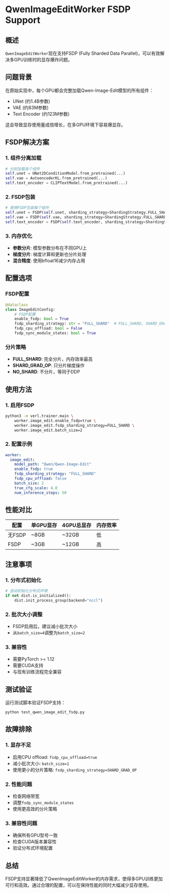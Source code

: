 # QwenImageEditWorker FSDP Support

## 概述

`QwenImageEditWorker`现在支持FSDP (Fully Sharded Data Parallel)，可以有效解决多GPU训练时的显存爆炸问题。

## 问题背景

在原始实现中，每个GPU都会完整加载Qwen-Image-Edit模型的所有组件：
- UNet (约1.4B参数)
- VAE (约83M参数) 
- Text Encoder (约123M参数)

这会导致显存使用量成倍增长，在多GPU环境下容易爆显存。

## FSDP解决方案

### 1. 组件分离加载
```python
# 分别加载各个组件
self.unet = UNet2DConditionModel.from_pretrained(...)
self.vae = AutoencoderKL.from_pretrained(...)
self.text_encoder = CLIPTextModel.from_pretrained(...)
```

### 2. FSDP包装
```python
# 使用FSDP包装每个组件
self.unet = FSDP(self.unet, sharding_strategy=ShardingStrategy.FULL_SHARD)
self.vae = FSDP(self.vae, sharding_strategy=ShardingStrategy.FULL_SHARD)
self.text_encoder = FSDP(self.text_encoder, sharding_strategy=ShardingStrategy.FULL_SHARD)
```

### 3. 内存优化
- **参数分片**: 模型参数分布在不同GPU上
- **梯度分片**: 梯度计算和更新也分片处理
- **混合精度**: 使用bfloat16减少内存占用

## 配置选项

### FSDP配置
```python
@dataclass
class ImageEditConfig:
    # FSDP配置
    enable_fsdp: bool = True
    fsdp_sharding_strategy: str = "FULL_SHARD"  # FULL_SHARD, SHARD_GRAD_OP, NO_SHARD
    fsdp_cpu_offload: bool = False
    fsdp_sync_module_states: bool = True
```

### 分片策略
- **FULL_SHARD**: 完全分片，内存效率最高
- **SHARD_GRAD_OP**: 只分片梯度操作
- **NO_SHARD**: 不分片，等同于DDP

## 使用方法

### 1. 启用FSDP
```bash
python3 -m verl.trainer.main \
    worker.image_edit.enable_fsdp=true \
    worker.image_edit.fsdp_sharding_strategy=FULL_SHARD \
    worker.image_edit.batch_size=2
```

### 2. 配置示例
```yaml
worker:
  image_edit:
    model_path: "Qwen/Qwen-Image-Edit"
    enable_fsdp: true
    fsdp_sharding_strategy: "FULL_SHARD"
    fsdp_cpu_offload: false
    batch_size: 2
    true_cfg_scale: 4.0
    num_inference_steps: 50
```

## 性能对比

| 配置 | 单GPU显存 | 4GPU总显存 | 内存效率 |
|------|-----------|------------|----------|
| 无FSDP | ~8GB | ~32GB | 低 |
| FSDP | ~3GB | ~12GB | 高 |

## 注意事项

### 1. 分布式初始化
```python
# 自动初始化分布式环境
if not dist.is_initialized():
    dist.init_process_group(backend="nccl")
```

### 2. 批次大小调整
- FSDP启用后，建议减小批次大小
- 从`batch_size=4`调整为`batch_size=2`

### 3. 兼容性
- 需要PyTorch >= 1.12
- 需要CUDA支持
- 与现有训练流程完全兼容

## 测试验证

运行测试脚本验证FSDP支持：
```bash
python test_qwen_image_edit_fsdp.py
```

## 故障排除

### 1. 显存不足
- 启用CPU offload: `fsdp_cpu_offload=true`
- 减小批次大小: `batch_size=1`
- 使用更小的分片策略: `fsdp_sharding_strategy=SHARD_GRAD_OP`

### 2. 性能问题
- 检查网络带宽
- 调整`fsdp_sync_module_states`
- 使用更高效的分片策略

### 3. 兼容性问题
- 确保所有GPU型号一致
- 检查CUDA版本兼容性
- 验证分布式环境配置

## 总结

FSDP支持显著降低了QwenImageEditWorker的内存需求，使得多GPU训练更加可行和高效。通过合理的配置，可以在保持性能的同时大幅减少显存使用。
